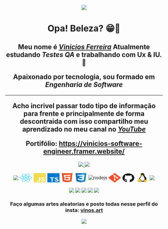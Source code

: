 <p align="center" style="border-radius:100%"><img height="auto" width="20%"  src="https://i.picasion.com/pic92/b640e63da3ed3f296541b628df4b7278.gif" ></p>

<div>
  <h1 align="center">Opa! Beleza? 😁👋</h1>
  <h2 align="center">Meu nome é <a href="https://www.linkedin.com/in/ggvinos/"><i>Vinicios Ferreira</i></a> Atualmente estudando <i>Testes QA</i> e trabalhando com Ux & IU. 🧠
  <p align="center"> Apaixonado por tecnologia, sou formado em <i>Engenharia de Software</i>
  </b> <hr>
  <p align="center">Acho incrivel passar todo tipo de informação para frente e principalmente de forma descontraida com isso compartilho meu aprendizado no meu canal no <a href="https://www.youtube.com/channel/UCpB31XNJ0nnU_jLl8yd1ymQ"><i>YouTube</i></a>

  Portifólio: https://vinicios-software-engineer.framer.website/
  
    
  
</div>

<div align="center">
  <a href="https://github.com/ggvinos">
    <img height="150em" src="https://github-readme-stats.vercel.app/api?username=ggvinos&count_private=true&include_all_commits=true&show_icons=true&theme=dracula&hide_border=false&show_owner=true"/>
    <img height="150em" src="https://github-readme-stats.vercel.app/api/top-langs/?username=ggvinos&theme=dracula&hide_border=false&&layout=compact"/>
  </a>
</div>
<div align="center" valign="top"><br>
  
  <img align="center"  width="50" src="https://cdn.discordapp.com/attachments/929707861125255178/948016414286049300/e8nZC.gif">
  
  <img align="center" alt="React" height="30" width="40" src="https://raw.githubusercontent.com/devicons/devicon/master/icons/react/react-original.svg">
  <img align="center" alt="Js" height="30" width="40" src="https://raw.githubusercontent.com/devicons/devicon/master/icons/javascript/javascript-plain.svg">
  <img align="center" alt="Js" height="30" width="40" src="https://raw.githubusercontent.com/devicons/devicon/master/icons/typescript/typescript-plain.svg">
  <img align="center" alt="HTML" height="30" width="40" src="https://raw.githubusercontent.com/devicons/devicon/master/icons/html5/html5-original.svg">
  <img align="center" alt="CSS" height="30" width="40" src="https://raw.githubusercontent.com/devicons/devicon/master/icons/css3/css3-original.svg">
  <img align="center" alt="nodejs" height="30" width="40" src="https://cdn.worldvectorlogo.com/logos/nodejs-icon.svg">
  <img align="center" alt="git" height="30" width="40" src="https://raw.githubusercontent.com/devicons/devicon/master/icons/git/git-original.svg">
<img align="center" alt="github" height="30" width="40" src="https://raw.githubusercontent.com/devicons/devicon/master/icons/github/github-original.svg">
  <img align="center" alt="linux" height="30" width="40" src="https://raw.githubusercontent.com/devicons/devicon/master/icons/linux/linux-original.svg">
  
  <img align="center"  width="50" src="https://cdn.discordapp.com/attachments/929707861125255178/948018677171769374/mR5uHXLuePGT.gif">
  
</div><br>
<div align="center">
  <a href="https://www.youtube.com/channel/UCpB31XNJ0nnU_jLl8yd1ymQ" target="_blank"><img src="https://img.shields.io/badge/YouTube-FF0000?style=for-the-badge&logo=youtube&logoColor=white" target="_blank"></a>
  <a href="https://www.instagram.com/vini.oi/" target="_blank"><img src="https://img.shields.io/badge/-Instagram-%23E4405F?style=for-the-badge&logo=instagram&logoColor=white" target="_blank"></a>
  <a href="https://www.facebook.com/vnooss" target="_blank"><img src="https://img.shields.io/badge/Facebook-1877F2?style=for-the-badge&logo=facebook&logoColor=white" target="_blank"></a>
  <a href="https://www.linkedin.com/in/ggvinos/" target="_blank"><img src="https://img.shields.io/badge/-LinkedIn-%230077B5?style=for-the-badge&logo=linkedin&logoColor=white" target="_blank"></a> 
  <a href="mailto:vincios1901@gmail.com"><img src="https://img.shields.io/badge/-Gmail-%23333?style=for-the-badge&logo=gmail&logoColor=white" target="_blank"></a>
</div>
<div align="center">
  <h3>Faço algumas artes aleatorias e posto todas nesse perfil do insta: <a href="https://www.instagram.com/vinos.art/">vinos.art</a></h3>
 
  <a href="https://www.instagram.com/vinos.art/">
 <img align="center" width="800" src="https://cdn.discordapp.com/attachments/929707861125255178/948987453967065168/Untitled-4.png">
  </a>
</div>
<div align="center">
